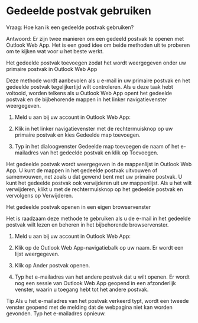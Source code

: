 # Gedeelde postvak gebruiken

Vraag:
Hoe kan ik een gedeelde postvak gebruiken?

Antwoord:
Er zijn twee manieren om een gedeeld postvak te openen met Outlook Web App. Het is een goed idee om beide methoden uit te proberen om te kijken wat voor u het beste werkt.

Het gedeelde postvak toevoegen zodat het wordt weergegeven onder uw primaire postvak in Outlook Web App

Deze methode wordt aanbevolen als u e-mail in uw primaire postvak en het gedeelde postvak tegelijkertijd wilt controleren. Als u deze taak hebt voltooid, worden telkens als u Outlook Web App opent het gedeelde postvak en de bijbehorende mappen in het linker navigatievenster weergegeven.

1. Meld u aan bij uw account in Outlook Web App:

2. Klik in het linker navigatievenster met de rechtermuisknop op uw primaire postvak en kies Gedeelde map toevoegen.

3. Typ in het dialoogvenster Gedeelde map toevoegen de naam of het e-mailadres van het gedeelde postvak en klik op Toevoegen.

Het gedeelde postvak wordt weergegeven in de mappenlijst in Outlook Web App. U kunt de mappen in het gedeelde postvak uitvouwen of samenvouwen, net zoals u dat gewend bent met uw primaire postvak. U kunt het gedeelde postvak ook verwijderen uit uw mappenlijst. Als u het wilt verwijderen, klikt u met de rechtermuisknop op het gedeelde postvak en vervolgens op Verwijderen.


Het gedeelde postvak openen in een eigen browservenster

Het is raadzaam deze methode te gebruiken als u de e-mail in het gedeelde postvak wilt lezen en beheren in het bijbehorende browservenster.

1. Meld u aan bij uw account in Outlook Web App:

2. Klik op de Outlook Web App-navigatiebalk op uw naam. Er wordt een lijst weergegeven.

3. Klik op Ander postvak openen.

4. Typ het e-mailadres van het andere postvak dat u wilt openen. Er wordt nog een sessie van Outlook Web App geopend in een afzonderlijk venster, waarin u toegang hebt tot het andere postvak.

Tip   Als u het e-mailadres van het postvak verkeerd typt, wordt een tweede venster geopend met de melding dat de webpagina niet kan worden gevonden. Typ het e-mailadres opnieuw.